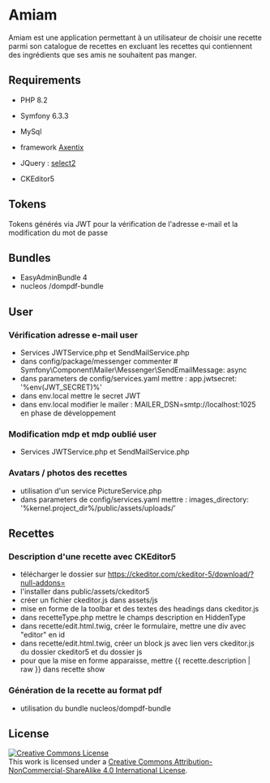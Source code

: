 # Amiam

Amiam est une application permettant à un utilisateur de choisir une recette parmi son catalogue de recettes en excluant les recettes qui contiennent des ingrédients que ses amis ne souhaitent pas manger.

## Requirements

- PHP 8.2
- Symfony 6.3.3
- MySql
- framework  <a href="https://useaxentix.com/">Axentix</a>

- JQuery :  <a href="https://select2.org/getting-started/installation">select2</a>
- CKEditor5

## Tokens

Tokens générés via JWT pour la vérification de l'adresse e-mail et la modification du mot de passe

## Bundles

- EasyAdminBundle 4
- nucleos /dompdf-bundle

## User

### Vérification adresse e-mail user
- Services JWTService.php et SendMailService.php
- dans config/package/messenger commenter   # Symfony\Component\Mailer\Messenger\SendEmailMessage: async
- dans parameters de config/services.yaml mettre : app.jwtsecret: '%env(JWT_SECRET)%'
- dans env.local mettre le secret JWT
- dans env.local modifier le mailer : MAILER_DSN=smtp://localhost:1025 en phase de développement

### Modification mdp et mdp oublié user
- Services JWTService.php et SendMailService.php

### Avatars / photos des recettes
- utilisation d'un service PictureService.php
- dans parameters de config/services.yaml mettre : images_directory: '%kernel.project_dir%/public/assets/uploads/'

## Recettes

### Description d'une recette avec CKEditor5

- télécharger le dossier sur https://ckeditor.com/ckeditor-5/download/?null-addons= 
- l'installer dans public/assets/ckeditor5
- créer un fichier ckeditor.js dans assets/js
- mise en forme de la toolbar et des textes des headings dans ckeditor.js
- dans recetteType.php mettre le champs description en HiddenType
- dans recette/edit.html.twig, créer le formulaire, mettre une div avec "editor" en id
- dans recette/edit.html.twig, créer un block js avec lien vers ckeditor.js du dossier ckeditor5 et du dossier js
- pour que la mise en forme apparaisse, mettre {{ recette.description | raw  }} dans recette show 

### Génération de la recette au format pdf

- utilisation du bundle nucleos/dompdf-bundle


## License

<a rel="license" href="http://creativecommons.org/licenses/by-nc-sa/4.0/"><img alt="Creative Commons License" style="border-width:0" src="https://i.creativecommons.org/l/by-nc-sa/4.0/88x31.png" /></a><br />This work is licensed under a <a rel="license" href="http://creativecommons.org/licenses/by-nc-sa/4.0/">Creative Commons Attribution-NonCommercial-ShareAlike 4.0 International License</a>.

